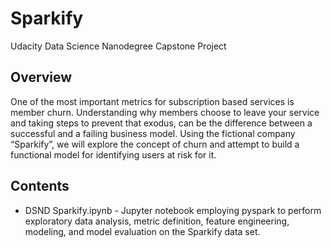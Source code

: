 # Sparkify

Udacity Data Science Nanodegree Capstone Project

## Overview

One of the most important metrics for subscription based services is member churn.  Understanding why members choose to leave your service and taking steps to prevent that exodus, can be the difference between a successful and a failing business model.  Using the fictional company “Sparkify”, we will explore the concept of churn and attempt to build a functional model for identifying users at risk for it.

## Contents
* DSND Sparkify.ipynb - Jupyter notebook employing pyspark to perform exploratory data analysis, metric definition, feature engineering, modeling, and model evaluation on the Sparkify data set.
